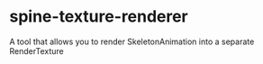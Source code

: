 # spine-texture-renderer
A tool that allows you to render SkeletonAnimation into a separate RenderTexture

